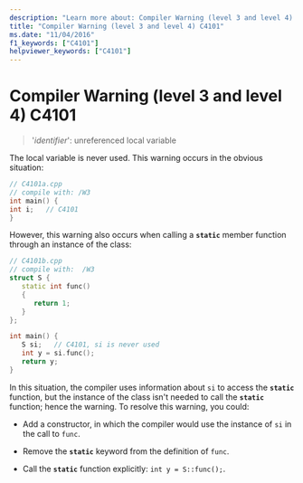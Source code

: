 ```yaml
---
description: "Learn more about: Compiler Warning (level 3 and level 4) C4101"
title: "Compiler Warning (level 3 and level 4) C4101"
ms.date: "11/04/2016"
f1_keywords: ["C4101"]
helpviewer_keywords: ["C4101"]
---
```

# Compiler Warning (level 3 and level 4) C4101

> '*identifier*': unreferenced local variable

The local variable is never used. This warning occurs in the obvious situation:

```cpp
// C4101a.cpp
// compile with: /W3
int main() {
int i;   // C4101
}
```

However, this warning also occurs when calling a **`static`** member function through an instance of the class:

```cpp
// C4101b.cpp
// compile with:  /W3
struct S {
   static int func()
   {
      return 1;
   }
};

int main() {
   S si;   // C4101, si is never used
   int y = si.func();
   return y;
}
```

In this situation, the compiler uses information about `si` to access the **`static`** function, but the instance of the class isn't needed to call the **`static`** function; hence the warning. To resolve this warning, you could:

- Add a constructor, in which the compiler would use the instance of `si` in the call to `func`.

- Remove the **`static`** keyword from the definition of `func`.

- Call the **`static`** function explicitly: `int y = S::func();`.
